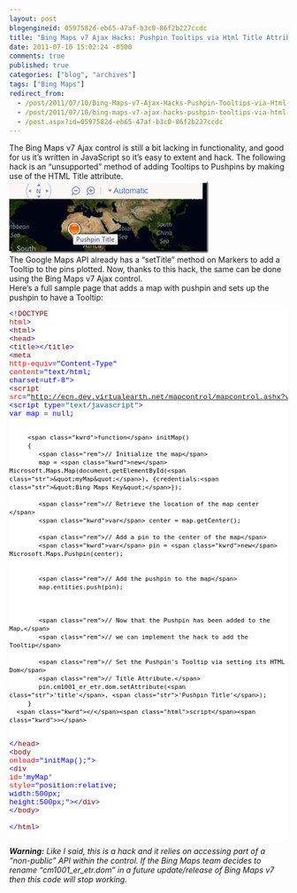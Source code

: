 ```yaml
---
layout: post
blogengineid: 0597582d-eb65-47af-b3c0-86f2b227ccdc
title: "Bing Maps v7 Ajax Hacks: Pushpin Tooltips via Html Title Attribute"
date: 2011-07-10 15:02:24 -0500
comments: true
published: true
categories: ["blog", "archives"]
tags: ["Bing Maps"]
redirect_from: 
  - /post/2011/07/10/Bing-Maps-v7-Ajax-Hacks-Pushpin-Tooltips-via-Html-Title-Attribute
  - /post/2011/07/10/bing-maps-v7-ajax-hacks-pushpin-tooltips-via-html-title-attribute
  - /post.aspx?id=0597582d-eb65-47af-b3c0-86f2b227ccdc
---
```

<!-- more -->

The Bing Maps v7 Ajax control is still a bit lacking in functionality, and good for us it’s written in JavaScript so it’s easy to extent and hack. The following hack is an “unsupported” method of adding Tooltips to Pushpins by making use of the HTML Title attribute.  
<a href="/files/BingMaps7HackPushpinTooltip.png"><img style="background-image: none; border-right-width: 0px; padding-left: 0px; padding-right: 0px; display: inline; border-top-width: 0px; border-bottom-width: 0px; border-left-width: 0px; padding-top: 0px" title="BingMaps7HackPushpinTooltip" border="0" alt="BingMaps7HackPushpinTooltip" src="/files/BingMaps7HackPushpinTooltip_thumb.png" width="361" height="131" /></a>  
The Google Maps API already has a “setTitle” method on Markers to add a Tooltip to the pins plotted. Now, thanks to this hack, the same can be done using the Bing Maps v7 Ajax control.  
Here’s a full sample page that adds a map with pushpin and sets up the pushpin to have a Tooltip:  <pre class="csharpcode"><span class="kwrd"><!</span><span class="html">DOCTYPE</span> <span class="attr">html</span><span class="kwrd">></span>
<span class="kwrd"><</span><span class="html">html</span><span class="kwrd">></span>
   <span class="kwrd"><</span><span class="html">head</span><span class="kwrd">></span>
      <span class="kwrd"><</span><span class="html">title</span><span class="kwrd">></</span><span class="html">title</span><span class="kwrd">></span>
      <span class="kwrd"><</span><span class="html">meta</span> <span class="attr">http-equiv</span><span class="kwrd">=&quot;Content-Type&quot;</span> <span class="attr">content</span><span class="kwrd">=&quot;text/html; charset=utf-8&quot;</span><span class="kwrd">></span>
      <span class="kwrd"><</span><span class="html">script</span> <span class="attr">src</span><span class="kwrd">=&quot;http://ecn.dev.virtualearth.net/mapcontrol/mapcontrol.ashx?v=7.0&quot;</span><span class="kwrd">></</span><span class="html">script</span><span class="kwrd">></span>
      <script type=<span class="str">&quot;text/javascript&quot;</span>>
         <span class="kwrd">var</span> map = <span class="kwrd">null</span>;

         <span class="kwrd">function</span> initMap()
         {
            <span class="rem">// Initialize the map</span>
            map = <span class="kwrd">new</span> Microsoft.Maps.Map(document.getElementById(<span class="str">&quot;myMap&quot;</span>), {credentials:<span class="str">&quot;Bing Maps Key&quot;</span>}); 

            <span class="rem">// Retrieve the location of the map center </span>
            <span class="kwrd">var</span> center = map.getCenter();
            
            <span class="rem">// Add a pin to the center of the map</span>
            <span class="kwrd">var</span> pin = <span class="kwrd">new</span> Microsoft.Maps.Pushpin(center);


            <span class="rem">// Add the pushpin to the map</span>
            map.entities.push(pin);



            <span class="rem">// Now that the Pushpin has been added to the Map,</span>
            <span class="rem">// we can implement the hack to add the Tooltip</span>
            
            <span class="rem">// Set the Pushpin's Tooltip via setting its HTML Dom</span>
            <span class="rem">// Title Attribute.</span>
            pin.cm1001_er_etr.dom.setAttribute(<span class="str">'title'</span>, <span class="str">'Pushpin Title'</span>);
         }
      <span class="kwrd"></</span><span class="html">script</span><span class="kwrd">></span>
   <span class="kwrd"></</span><span class="html">head</span><span class="kwrd">></span>
   <span class="kwrd"><</span><span class="html">body</span> <span class="attr">onload</span><span class="kwrd">=&quot;initMap();&quot;</span><span class="kwrd">></span>
      <span class="kwrd"><</span><span class="html">div</span> <span class="attr">id</span><span class="kwrd">='myMap'</span> <span class="attr">style</span><span class="kwrd">=&quot;position:relative; width:500px; height:500px;&quot;</span><span class="kwrd">></</span><span class="html">div</span><span class="kwrd">></span>
   <span class="kwrd"></</span><span class="html">body</span><span class="kwrd">></span>      
<span class="kwrd"></</span><span class="html">html</span><span class="kwrd">></span></pre>
<style type="text/css">


.csharpcode, .csharpcode pre
{
	font-size: small;
	color: black;
	font-family: consolas, "Courier New", courier, monospace;
	background-color: #ffffff;
	/*white-space: pre;*/
}
.csharpcode pre { margin: 0em; }
.csharpcode .rem { color: #008000; }
.csharpcode .kwrd { color: #0000ff; }
.csharpcode .str { color: #006080; }
.csharpcode .op { color: #0000c0; }
.csharpcode .preproc { color: #cc6633; }
.csharpcode .asp { background-color: #ffff00; }
.csharpcode .html { color: #800000; }
.csharpcode .attr { color: #ff0000; }
.csharpcode .alt 
{
	background-color: #f4f4f4;
	width: 100%;
	margin: 0em;
}
.csharpcode .lnum { color: #606060; }</style>


***Warning:** Like I said, this is a hack and it relies on accessing part of a “non-public” API within the control. If the Bing Maps team decides to rename “cm1001_er_etr.dom” in a future update/release of Bing Maps v7 then this code will stop working.*
